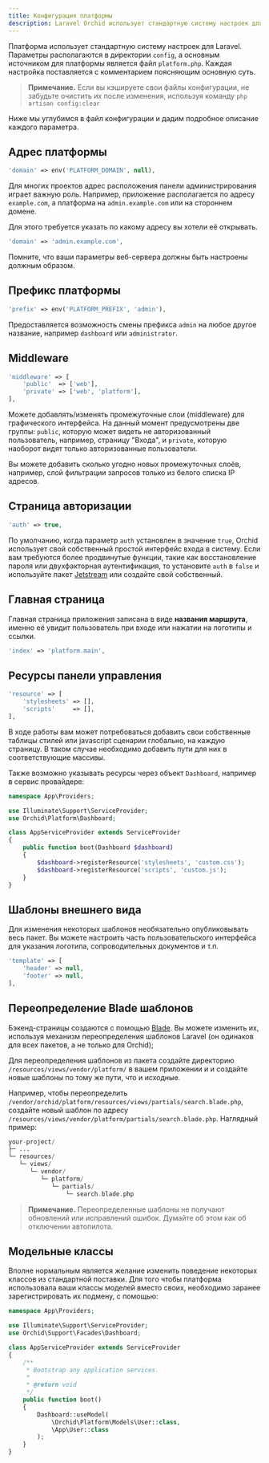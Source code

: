 ```yaml
---
title: Конфигурация платформы
description: Laravel Orchid использует стандартную систему настроек для Laravel.
---
```


Платформа использует стандартную систему настроек для Laravel.
Параметры располагаются в директории `config`, а основным источником для платформы является 
файл `platform.php`. Каждая настройка поставляется с комментарием поясняющим основную суть.

> **Примечание.** Если вы кэшируете свои файлы конфигурации, не забудьте очистить их после изменения, используя команду `php artisan config:clear`

Ниже мы углубимся в файл конфигурации и дадим подробное описание каждого параметра.

## Адрес платформы

```php
'domain' => env('PLATFORM_DOMAIN', null),
```

Для многих проектов адрес расположения панели администрирования играет важную роль.
Например, приложение располагается по адресу `example.com`, а платформа на `admin.example.com` или на стороннем домене.

Для этого требуется указать по какому адресу вы хотели её открывать. 

```php
'domain' => 'admin.example.com',
```
 
Помните, что ваши параметры веб-сервера должны быть настроены должным образом.


## Префикс платформы


```php
'prefix' => env('PLATFORM_PREFIX', 'admin'),
```
 
Предоставляется возможность смены префикса `admin` на любое другое название, например `dashboard` или `administrator`.



## Middleware

```php
'middleware' => [
    'public'  => ['web'],
    'private' => ['web', 'platform'],
],
```

Можете добавлять/изменять промежуточные слои (middleware) для графического интерфейса. 
На данный момент предусмотрены две группы: `public`, которую может видеть не авторизованный пользователь, 
например, страницу "Входа", и `private`, которую наоборот видят только авторизованные пользователи.

Вы можете добавить сколько угодно новых промежуточных слоёв, 
например, слой фильтрации запросов только из белого списка IP адресов.



## Страница авторизации

```php
'auth' => true,
```

По умолчанию, когда  параметр `auth` установлен в  значение `true`, Orchid использует свой собственный простой интерфейс входа в систему. 
Если вам требуются более продвинутые функции, такие как восстановление пароля или двухфакторная аутентификация, то установите  `auth` в `false` и используйте пакет [Jetstream](https://laravel.com/docs/authentication#authentication-quickstart)
или создайте свой собственный.


## Главная страница

Главная страница приложения записана в виде **названия маршрута**, именно её увидит пользователь при входе или нажатии на логотипы и ссылки.

```php
'index' => 'platform.main',
```

## Ресурсы панели управления


```php
'resource' => [
    'stylesheets' => [],
    'scripts'     => [],
],
```

В ходе работы вам может потребоваться добавить свои собственные таблицы стилей или javascript сценарии
глобально, на каждую страницу. В таком случае необходимо добавить пути для них в соответствующие массивы.

Также возможно указывать ресурсы через объект `Dashboard`, например в сервис провайдере:


```php
namespace App\Providers;

use Illuminate\Support\ServiceProvider;
use Orchid\Platform\Dashboard;

class AppServiceProvider extends ServiceProvider
{
    public function boot(Dashboard $dashboard)
    {
        $dashboard->registerResource('stylesheets', 'custom.css');
        $dashboard->registerResource('scripts', 'custom.js');
    }
}
```


## Шаблоны внешнего вида

Для изменения некоторых шаблонов необязательно опубликовывать весь пакет. Вы можете настроить часть пользовательского интерфейса для указания логотипа, сопроводительных документов и т.п.

```php
'template' => [
    'header' => null,
    'footer' => null,
],
```

## Переопределение Blade шаблонов


Бэкенд-страницы создаются с помощью [Blade](https://laravel.com/docs/blade). Вы можете изменить их, используя механизм переопределения шаблонов Laravel (он одинаков для всех пакетов, а не только для Orchid);

Для переопределения шаблонов из пакета создайте директорию `/resources/views/vendor/platform/` в вашем приложении и 
и создайте новые шаблоны по тому же пути, что и исходные. 

Например, чтобы переопределить `/vendor/orchid/platform/resources/views/partials/search.blade.php`, создайте новый шаблон по адресу
`/resources/views/vendor/platform/partials/search.blade.php`. Наглядный пример:


```php
your-project/
├─ ...
└─ resources/
   └─ views/
      └─ vendor/
         └─ platform/
            └─ partials/
                └─ search.blade.php          
```

> **Примечание.** Переопределенные шаблоны не получают обновлений или исправлений ошибок. Думайте об этом как об отключении автопилота.


## Модельные классы

Вполне нормальным является желание изменить поведение некоторых классов из стандартной поставки. Для того чтобы платформа использовала ваши классы моделей вместо своих, необходимо заранее зарегистрировать их подмену, с помощью:

```php
namespace App\Providers;

use Illuminate\Support\ServiceProvider;
use Orchid\Support\Facades\Dashboard;

class AppServiceProvider extends ServiceProvider
{
    /**
     * Bootstrap any application services.
     *
     * @return void
     */
    public function boot()
    {
        Dashboard::useModel(
            \Orchid\Platform\Models\User::class,
            \App\User::class
        );
    }
}
```
